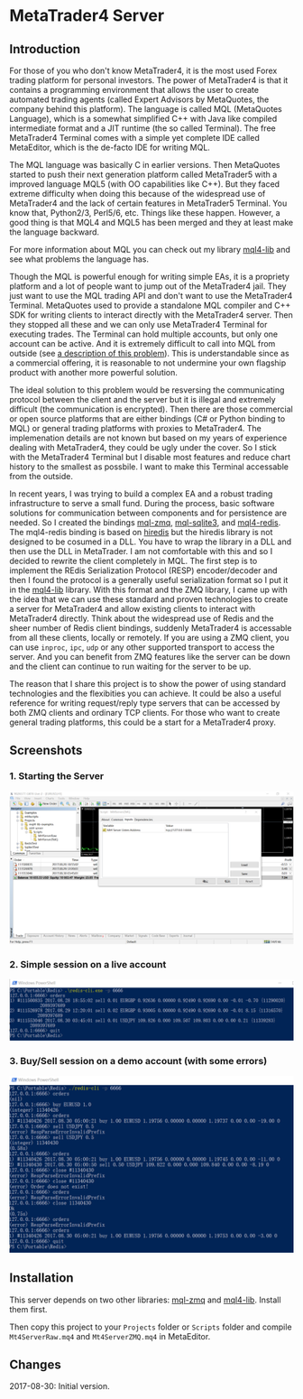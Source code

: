 # MetaTrader4 Server

## Introduction

For those of you who don't know MetaTrader4, it is the most used Forex trading
platform for personal investors. The power of MetaTrader4 is that it contains a
programming environment that allows the user to create automated trading agents
(called Expert Advisors by MetaQuotes, the company behind this platform). The
language is called MQL (MetaQuotes Language), which is a somewhat simplified C++
with Java like compiled intermediate format and a JIT runtime (the so called
Terminal). The free MetaTrader4 Terminal comes with a simple yet complete IDE
called MetaEditor, which is the de-facto IDE for writing MQL.

The MQL language was basically C in earlier versions. Then MetaQuotes started to
push their next generation platform called MetaTrader5 with a improved language
MQL5 (with OO capabilities like C++). But they faced extreme difficulty when
doing this because of the widespread use of MetaTrader4 and the lack of certain
features in MetaTrader5 Terminal. You know that, Python2/3, Perl5/6, etc. Things
like these happen. However, a good thing is that MQL4 and MQL5 has been merged
and they at least make the language backward.

For more information about MQL you can check out my
library [mql4-lib](https://github.com/dingmaotu/mql4-lib) and see what problems
the language has.

Though the MQL is powerful enough for writing simple EAs, it is a propriety
platform and a lot of people want to jump out of the MetaTrader4 jail. They just
want to use the MQL trading API and don't want to use the MetaTrader4 Terminal.
MetaQuotes used to provide a standalone MQL compiler and C++ SDK for writing
clients to interact directly with the MetaTrader4 server. Then they stopped all
these and we can only use MetaTrader4 Terminal for executing trades. The
Terminal can hold multiple accounts, but only one account can be active. And it
is extremely difficult to call into MQL from outside
(see
[a description of this problem](https://github.com/dingmaotu/mql4-lib#external-events)).
This is understandable since as a commercial offering, it is reasonable to not
undermine your own flagship product with another more powerful solution.

The ideal solution to this problem would be resversing the communicating
protocol between the client and the server but it is illegal and extremely
difficult (the communication is encrypted). Then there are those commercial or
open source platforms that are either bindings (C# or Python binding to MQL) or
general trading platforms with proxies to MetaTrader4. The implemenation details
are not known but based on my years of experience dealing with MetaTrader4, they
could be ugly under the cover. So I stick with the MetaTrader4 Terminal but I
disable most features and reduce chart history to the smallest as possbile. I
want to make this Terminal accessable from the outside.

In recent years, I was trying to build a complex EA and a robust trading
infrastructure to serve a small fund. During the process, basic software
solutions for communication between components and for persistence are needed.
So I created the
bindings
[mql-zmq](https://github.com/dingmaotu/mql-zmq),
[mql-sqlite3](https://github.com/dingmaotu/mql-sqlite3),
and [mql4-redis](https://github.com/dingmaotu/mql4-redis). The mql4-redis
binding is based on [hiredis](https://github.com/redis/hiredis) but the hiredis
library is not designed to be cosumed in a DLL. You have to wrap the library in
a DLL and then use the DLL in MetaTrader. I am not comfortable with this and so
I decided to rewrite the client completely in MQL. The first step is to
implement the REdis Serialization Protocol (RESP) encoder/decoder and then I
found the protocol is a generally useful serialization format so I put it in
the [mql4-lib](https://github.com/dingmaotu/mql4-lib#serialization-formats)
library. With this format and the ZMQ library, I came up with the idea that we
can use these standard and proven technologies to create a server for
MetaTrader4 and allow existing clients to interact with MetaTrader4 directly.
Think about the widespread use of Redis and the sheer number of Redis client
bindings, suddenly MetaTrader4 is accessable from all these clients, locally or
remotely. If you are using a ZMQ client, you can use `inproc`, `ipc`, `udp` or
any other supported transport to access the server. And you can benefit from ZMQ
features like the server can be down and the client can continue to run waiting
for the server to be up.

The reason that I share this project is to show the power of using standard
technologies and the flexibities you can achieve. It could be also a useful
reference for writing request/reply type servers that can be accessed by both
ZMQ clients and ordinary TCP clients. For those who want to create general
trading platforms, this could be a start for a MetaTrader4 proxy.

## Screenshots

### 1. Starting the Server

![start the server](/Files/start-script.png)

### 2. Simple session on a live account

![simple redis-cli session](/Files/redis-cli-session.png)

### 3. Buy/Sell session on a demo account (with some errors)

![buy sell session with errors](/Files/redis-cli-buy-sell.png)


## Installation

This server depends on two other
libraries: [mql-zmq](https://github.com/dingmaotu/mql-zmq)
and [mql4-lib](https://github.com/dingmaotu/mql4-lib). Install them first.

Then copy this project to your `Projects` folder or `Scripts` folder and compile
`Mt4ServerRaw.mq4` and `Mt4ServerZMQ.mq4` in MetaEditor.

## Changes

2017-08-30: Initial version.
